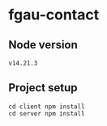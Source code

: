
# fgau-contact

## Node version
```
v14.21.3
```

## Project setup
```
cd client npm install
cd server npm install
```
